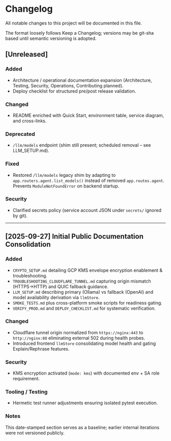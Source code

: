 # Changelog
All notable changes to this project will be documented in this file.

The format loosely follows Keep a Changelog; versions may be git-sha based until semantic versioning is adopted.

## [Unreleased]
### Added
- Architecture / operational documentation expansion (Architecture, Testing, Security, Operations, Contributing planned).
- Deploy checklist for structured pre/post release validation.

### Changed
- README enriched with Quick Start, environment table, service diagram, and cross-links.

### Deprecated
- `/llm/models` endpoint (shim still present; scheduled removal – see LLM_SETUP.md).

### Fixed
- Restored `/llm/models` legacy shim by adapting to `app.routers.agent.list_models()` instead of removed `app.routes.agent`. Prevents `ModuleNotFoundError` on backend startup.

### Security
- Clarified secrets policy (service account JSON under `secrets/` ignored by git).

---
## [2025-09-27] Initial Public Documentation Consolidation
### Added
- `CRYPTO_SETUP.md` detailing GCP KMS envelope encryption enablement & troubleshooting.
- `TROUBLESHOOTING_CLOUDFLARE_TUNNEL.md` capturing origin mismatch (HTTPS→HTTP) and QUIC fallback guidance.
- `LLM_SETUP.md` describing primary (Ollama) vs fallback (OpenAI) and model availability derivation via `llmStore`.
- `SMOKE_TESTS.md` plus cross-platform smoke scripts for readiness gating.
- `VERIFY_PROD.md` and `DEPLOY_CHECKLIST.md` for systematic verification.

### Changed
- Cloudflare tunnel origin normalized from `https://nginx:443` to `http://nginx:80` eliminating external 502 during health probes.
- Introduced frontend `llmStore` consolidating model health and gating Explain/Rephrase features.

### Security
- KMS encryption activated (`mode: kms`) with documented env + SA role requirement.

### Tooling / Testing
- Hermetic test runner adjustments ensuring isolated pytest execution.

### Notes
This date-stamped section serves as a baseline; earlier internal iterations were not versioned publicly.

